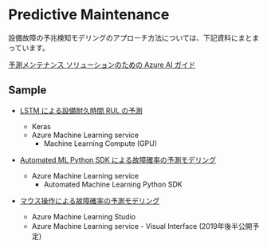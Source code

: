 # Predictive Maintenance

設備故障の予兆検知モデリングのアプローチ方法については、下記資料にまとまっています。

[予測メンテナンス ソリューションのための Azure AI ガイド](https://docs.microsoft.com/ja-jp/azure/machine-learning/team-data-science-process/cortana-analytics-playbook-predictive-maintenance)

## Sample

- [LSTM による設備耐久時間 RUL の予測](./lstm-RUL-predicitno)
    - Keras
    - Azure Machine Learning service
        - Machine Learning Compute (GPU)
- [Automated ML Python SDK による故障確率の予測モデリング](./classificatinon-Status-prediction)
    - Azure Machine Learning service
        - Automated Machine Learning Python SDK

- [マウス操作による故障確率の予測モデリング](./Visual-Status-prediction)
    - Azure Machine Learning Studio 
    - Azure Machine Learning service - Visual Interface  (2019年後半公開予定)

